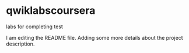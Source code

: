 # qwiklabscoursera
labs for completing test

I am editing the README file. Adding some more details about the project description.
